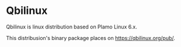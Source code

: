 # Qbilinux

Qbilinux is linux distribution based on Plamo Linux 6.x.

This distribusion's binary package places on <https://qbilinux.org/pub/>.

